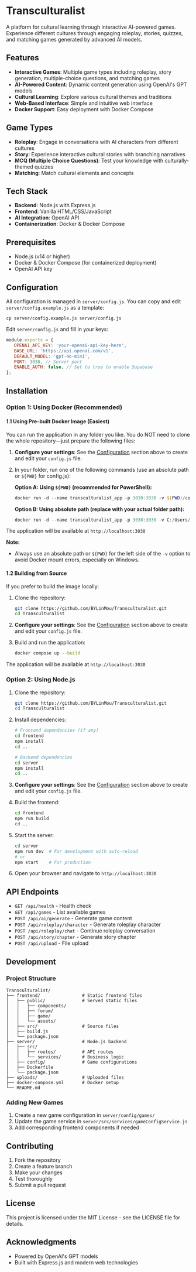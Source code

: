# Transculturalist

A platform for cultural learning through interactive AI-powered games. Experience different cultures through engaging roleplay, stories, quizzes, and matching games generated by advanced AI models.

## Features

- **Interactive Games**: Multiple game types including roleplay, story generation, multiple-choice questions, and matching games
- **AI-Powered Content**: Dynamic content generation using OpenAI's GPT models
- **Cultural Learning**: Explore various cultural themes and traditions
- **Web-Based Interface**: Simple and intuitive web interface
- **Docker Support**: Easy deployment with Docker Compose

## Game Types

- **Roleplay**: Engage in conversations with AI characters from different cultures
- **Story**: Experience interactive cultural stories with branching narratives
- **MCQ (Multiple Choice Questions)**: Test your knowledge with culturally-themed quizzes
- **Matching**: Match cultural elements and concepts

## Tech Stack

- **Backend**: Node.js with Express.js
- **Frontend**: Vanilla HTML/CSS/JavaScript
- **AI Integration**: OpenAI API
- **Containerization**: Docker & Docker Compose


## Prerequisites

- Node.js (v14 or higher)
- Docker & Docker Compose (for containerized deployment)
- OpenAI API key

## Configuration

All configuration is managed in `server/config.js`. You can copy and edit `server/config.example.js` as a template:

```
cp server/config.example.js server/config.js
```

Edit `server/config.js` and fill in your keys:

```javascript
module.exports = {
   OPENAI_API_KEY: 'your-openai-api-key-here',
   BASE_URL: 'https://api.openai.com/v1',
   DEFAULT_MODEL: 'gpt-4o-mini',
   PORT: 3030, // Server port
   ENABLE_AUTH: false, // Set to true to enable Supabase 
};
```

## Installation

### Option 1: Using Docker (Recommended)

#### 1.1 Using Pre-built Docker Image (Easiest)

You can run the application in any folder you like. You do NOT need to clone the whole repository—just prepare the following files:

1. **Configure your settings**: See the [Configuration](#configuration) section above to create and edit your `config.js` file.

2. In your folder, run one of the following commands (use an absolute path or `${PWD}` for config.js):

   **Option A: Using `${PWD}` (recommended for PowerShell):**
   ```powershell
   docker run -d --name transculturalist_app -p 3030:3030 -v ${PWD}/config.js:/app/server/config.js:ro -v ${PWD}/data:/app/server/data -v ${PWD}/uploads:/app/uploads -e NODE_ENV=production ghcr.io/bylinmou/transculturalist:latest
   ```

   **Option B: Using absolute path (replace with your actual folder path):**
   ```powershell
   docker run -d --name transculturalist_app -p 3030:3030 -v C:/Users/YourName/YourFolder/config.js:/app/server/config.js:ro -v C:/Users/YourName/YourFolder/data:/app/server/data -v C:/Users/YourName/YourFolder/uploads:/app/uploads -e NODE_ENV=production ghcr.io/bylinmou/transculturalist:latest
   ```

The application will be available at `http://localhost:3030`

**Note:**
- Always use an absolute path or `${PWD}` for the left side of the `-v` option to avoid Docker mount errors, especially on Windows.

#### 1.2 Building from Source

If you prefer to build the image locally:

1. Clone the repository:
   ```bash
   git clone https://github.com/BYLinMou/Transculturalist.git
   cd Transculturalist
   ```

2. **Configure your settings**: See the [Configuration](#configuration) section above to create and edit your `config.js` file.

3. Build and run the application:
   ```bash
   docker compose up --build
   ```

The application will be available at `http://localhost:3030`


### Option 2: Using Node.js

1. Clone the repository:
   ```bash
   git clone https://github.com/BYLinMou/Transculturalist.git
   cd Transculturalist
   ```

2. Install dependencies:
   ```bash
   # Frontend dependencies (if any)
   cd frontend
   npm install
   cd ..

   # Backend dependencies
   cd server
   npm install
   cd ..
   ```

3. **Configure your settings**: See the [Configuration](#configuration) section above to create and edit your `config.js` file.

4. Build the frontend:
   ```bash
   cd frontend
   npm run build
   cd ..
   ```

5. Start the server:
   ```bash
   cd server
   npm run dev  # For development with auto-reload
   # or
   npm start    # For production
   ```

6. Open your browser and navigate to `http://localhost:3030`

## API Endpoints

- `GET /api/health` - Health check
- `GET /api/games` - List available games
- `POST /api/ai/generate` - Generate game content
- `POST /api/roleplay/character` - Generate roleplay character
- `POST /api/roleplay/chat` - Continue roleplay conversation
- `POST /api/story/chapter` - Generate story chapter
- `POST /api/upload` - File upload

## Development

### Project Structure

```
Transculturalist/
├── frontend/                # Static frontend files
│   ├── public/              # Served static files
│   │   ├── components/
│   │   ├── forum/
│   │   ├── game/
│   │   └── assets/
│   ├── src/                 # Source files
│   ├── build.js
│   └── package.json
├── server/                  # Node.js backend
│   ├── src/
│   │   ├── routes/          # API routes
│   │   └── services/        # Business logic
│   ├── config/              # Game configurations
│   ├── Dockerfile
│   └── package.json
├── uploads/                 # Uploaded files
├── docker-compose.yml       # Docker setup
└── README.md
```

### Adding New Games

1. Create a new game configuration in `server/config/games/`
2. Update the game service in `server/src/services/gameConfigService.js`
3. Add corresponding frontend components if needed

## Contributing

1. Fork the repository
2. Create a feature branch
3. Make your changes
4. Test thoroughly
5. Submit a pull request

## License

This project is licensed under the MIT License - see the LICENSE file for details.

## Acknowledgments

- Powered by OpenAI's GPT models
- Built with Express.js and modern web technologies
